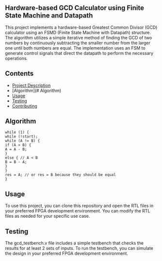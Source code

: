 ## Hardware-based GCD Calculator using Finite State Machine and Datapath
This project implements a hardware-based Greatest Common Divisor (GCD) calculator using an FSMD (Finite State Machine with Datapath) structure. The algorithm utilizes a simple iterative method of finding the GCD of two numbers by continuously subtracting the smaller number from the larger one until both numbers are equal. The implementation uses an FSM to generate control signals that direct the datapath to perform the necessary operations.

## Contents

- [Project Description](#project-description)
- [Algorithm](# Algorithm)
- [Usage](#usage)
- [Testing](#testing)
- [Contributing](#contributing)

## Algorithm
```
while (1) {
while (!start);
while (A != B) {
if (A > B) {
A = A - B;
}
else { // A < B
B = B - A;
}
}
res = A; // or res = B because they should be equal
}
```
## Usage
To use this project, you can clone this repository and open the RTL files in your preferred FPGA development environment. You can modify the RTL files as needed for your specific use case.

## Testing
The gcd_testbench.v file includes a simple testbench that checks the results for at least 2 sets of inputs. To run the testbench, you can simulate the design in your preferred FPGA development environment.
